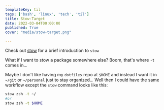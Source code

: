 ```yaml
---
templateKey: til
tags: ['bash', 'linux', 'tech', 'til']
title: Stow-Target
date: 2022-03-04T00:00:00
published: True
cover: "media/stow-target.png"

---
```


Check out [stow](/stow) for a brief introduction to `stow`

What if I want to stow a package somewhere else?
Boom, that's where `-t` comes in...

Maybe I don't like having my `dotfiles` repo at `$HOME` and instead I want it in `~/git` or `~/personal` just to stay organized...
Well then I could have the same workflow except the `stow` command looks like this:

```bash
stow zsh -t ~/
#or
stow zsh -t $HOME
```
